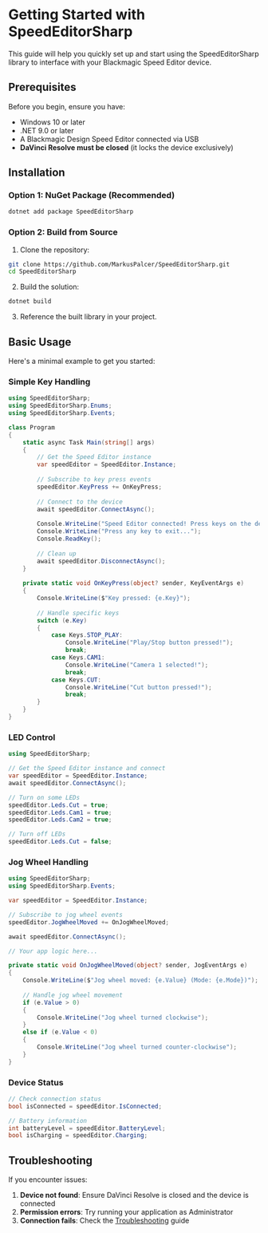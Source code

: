 # Getting Started with SpeedEditorSharp

This guide will help you quickly set up and start using the SpeedEditorSharp library to interface with your Blackmagic Speed Editor device.

## Prerequisites

Before you begin, ensure you have:

- Windows 10 or later
- .NET 9.0 or later
- A Blackmagic Design Speed Editor connected via USB
- **DaVinci Resolve must be closed** (it locks the device exclusively)

## Installation

### Option 1: NuGet Package (Recommended)

```bash
dotnet add package SpeedEditorSharp
```

### Option 2: Build from Source

1. Clone the repository:
```bash
git clone https://github.com/MarkusPalcer/SpeedEditorSharp.git
cd SpeedEditorSharp
```

2. Build the solution:
```bash
dotnet build
```

3. Reference the built library in your project.

## Basic Usage

Here's a minimal example to get you started:

### Simple Key Handling

```csharp
using SpeedEditorSharp;
using SpeedEditorSharp.Enums;
using SpeedEditorSharp.Events;

class Program
{
    static async Task Main(string[] args)
    {
        // Get the Speed Editor instance
        var speedEditor = SpeedEditor.Instance;
        
        // Subscribe to key press events
        speedEditor.KeyPress += OnKeyPress;
        
        // Connect to the device
        await speedEditor.ConnectAsync();
        
        Console.WriteLine("Speed Editor connected! Press keys on the device...");
        Console.WriteLine("Press any key to exit...");
        Console.ReadKey();
        
        // Clean up
        await speedEditor.DisconnectAsync();
    }
    
    private static void OnKeyPress(object? sender, KeyEventArgs e)
    {
        Console.WriteLine($"Key pressed: {e.Key}");
        
        // Handle specific keys
        switch (e.Key)
        {
            case Keys.STOP_PLAY:
                Console.WriteLine("Play/Stop button pressed!");
                break;
            case Keys.CAM1:
                Console.WriteLine("Camera 1 selected!");
                break;
            case Keys.CUT:
                Console.WriteLine("Cut button pressed!");
                break;
        }
    }
}
```

### LED Control

```csharp
using SpeedEditorSharp;

// Get the Speed Editor instance and connect
var speedEditor = SpeedEditor.Instance;
await speedEditor.ConnectAsync();

// Turn on some LEDs
speedEditor.Leds.Cut = true;
speedEditor.Leds.Cam1 = true;
speedEditor.Leds.Cam2 = true;

// Turn off LEDs
speedEditor.Leds.Cut = false;
```

### Jog Wheel Handling

```csharp
using SpeedEditorSharp;
using SpeedEditorSharp.Events;

var speedEditor = SpeedEditor.Instance;

// Subscribe to jog wheel events
speedEditor.JogWheelMoved += OnJogWheelMoved;

await speedEditor.ConnectAsync();

// Your app logic here...

private static void OnJogWheelMoved(object? sender, JogEventArgs e)
{
    Console.WriteLine($"Jog wheel moved: {e.Value} (Mode: {e.Mode})");
    
    // Handle jog wheel movement
    if (e.Value > 0)
    {
        Console.WriteLine("Jog wheel turned clockwise");
    }
    else if (e.Value < 0)
    {
        Console.WriteLine("Jog wheel turned counter-clockwise");
    }
}
```

### Device Status

```csharp
// Check connection status
bool isConnected = speedEditor.IsConnected;

// Battery information
int batteryLevel = speedEditor.BatteryLevel;
bool isCharging = speedEditor.Charging;
```

## Troubleshooting

If you encounter issues:

1. **Device not found**: Ensure DaVinci Resolve is closed and the device is connected
2. **Permission errors**: Try running your application as Administrator
3. **Connection fails**: Check the [Troubleshooting](troubleshooting.md) guide
